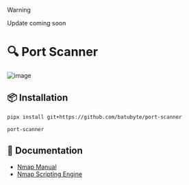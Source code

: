 > [!WARNING]
> Update coming soon

# 🔍 Port Scanner
![image](https://github.com/user-attachments/assets/3b61f869-c853-47c7-9a06-203e8b82d1fd)

## 📦 Installation
```bash
pipx install git+https://github.com/batubyte/port-scanner
```
```bash
port-scanner
```

## 📄 Documentation
* [Nmap Manual](https://nmap.org/book/man.html)
* [Nmap Scripting Engine](https://nmap.org/nsedoc/scripts)

